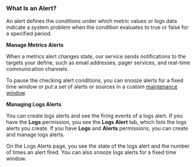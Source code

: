 ### What Is an Alert?

An alert defines the conditions under which metric values or logs data indicate a system problem when the condition evaluates to true or false for a specified period.

**Manage Metrics Alerts**
 
 When a metrics alert changes state, our service sends notifications to the targets your define, such as email addresses, pager services, and real-time communication channels.

To pause the checking alert conditions, you can snooze alerts for a fixed time window or put a set of alerts or sources in a custom [maintenance window](https://docs.wavefront.com/maintenance_windows_managing.html#creating-a-maintenance-window).

**Managing Logs Alerts**

You can create logs alerts and see the firing events of a logs alert. If you have the **Logs** permission, you see the **Logs Alert** tab, which lists the logs alerts you create. If you have **Logs** and **Alerts** permissions, you can create and manage logs alerts. 

On the Logs Alerts page, you see the state of the logs alert and the number of times an alert fired. You can also snooze logs alerts for a fixed time window.
